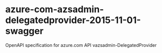 # azure-com-azsadmin-delegatedprovider-2015-11-01-swagger
OpenAPI specification for azure.com API vazsadmin-DelegatedProvider
